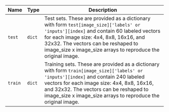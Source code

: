 |Name|Type|Description|
|-|-|-|
|`test`|`dict`|Test sets. These are provided as a dictionary with form ``test[image_size]['labels' or 'inputs'][index]`` and contain 60 labeled vectors for each image size: 4x4, 8x8, 16x16, and 32x32. The vectors can be reshaped to image_size x image_size arrays to reproduce the original image.|
|`train`|`dict`|Training sets. These are provided as a dictionary with form ``train[image_size]['labels' or 'inputs'][index]`` and contain 240 labeled vectors for each image size: 4x4, 8x8, 16x16, and 32x32. The vectors can be reshaped to image_size x image_size arrays to reproduce the original image.|